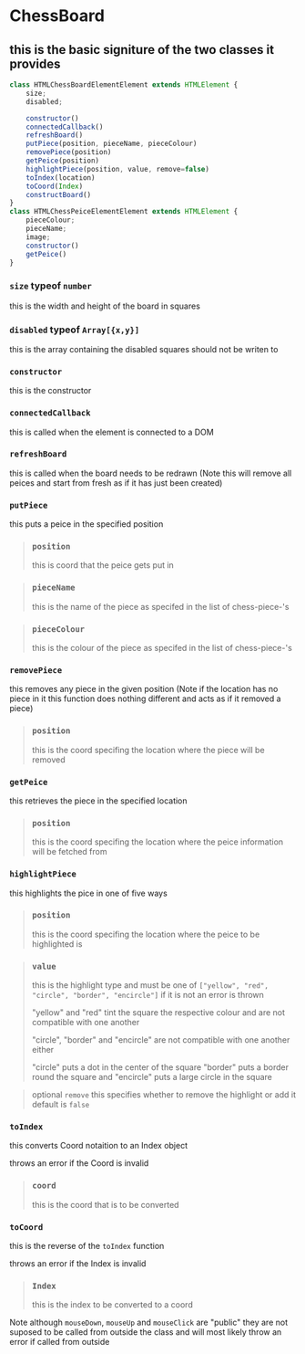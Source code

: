 # ChessBoard
## this is the basic signiture of the two classes it provides

```js
class HTMLChessBoardElementElement extends HTMLElement {
	size;
	disabled;

	constructor()
	connectedCallback()
	refreshBoard()
	putPiece(position, pieceName, pieceColour)
	removePiece(position)
	getPeice(position)
	highlightPiece(position, value, remove=false)
	toIndex(location)
	toCoord(Index)
	constructBoard()
}
class HTMLChessPeiceElementElement extends HTMLElement {
	pieceColour;
	pieceName;
	image;
	constructor()
	getPeice()
}
```

### `size` typeof `number`

this is the width and height of the board in squares

### `disabled` typeof `Array[{x,y}]`
this is the array containing the disabled squares should not be writen to

### `constructor`
this is the constructor 

### `connectedCallback`
this is called when the element is connected to a DOM

### `refreshBoard`
this is called when the board needs to be redrawn (Note this will remove all peices and start from fresh as if it has just been created)

### `putPiece`
this puts a peice in the specified position
> ### `position`
> this is coord that the peice gets put in

> ### `pieceName`
> this is the name of the piece as specifed in the list of chess-piece-'s

> ### `pieceColour`
> this is the colour of the piece as specifed in the list of chess-piece-'s

### `removePiece`
this removes any piece in the given position (Note if the location has no piece in it this function does nothing different and acts as if it removed a piece)
> ### `position`
> this is the coord specifing the location where the piece will be removed

### `getPeice`
this retrieves the piece in the specified location
>### `position`
>this is the coord specifing the location where the peice information will be fetched from 

### `highlightPiece`
this highlights the pice in one of five ways
>### `position`
>this is the coord specifing the location where the peice to be highlighted is

>### `value`
>this is the highlight type and must be one of
>`["yellow", "red", "circle", "border", "encircle"]`
>if it is not an error is thrown
>
>"yellow" and "red" tint the square the respective colour and are not compatible with one another
>
>"circle", "border" and "encircle" are not compatible with one another either
>
>"circle" puts a dot in the center of the square "border" puts a border round the square and "encircle" puts a large circle in the square

>optional `remove` this specifies whether to remove the highlight or add it default is `false`

### `toIndex`
this converts Coord notaition to an Index object

throws an error if the Coord is invalid
>### `coord`
>this is the coord that is to be converted


### `toCoord`
this is the reverse of the `toIndex` function

throws an error if the Index is invalid
>### `Index`
>this is the index to be converted to a coord


Note although `mouseDown`, `mouseUp` and `mouseClick` are "public" they are not suposed to be called from outside the class and will most likely throw an error if called from outside